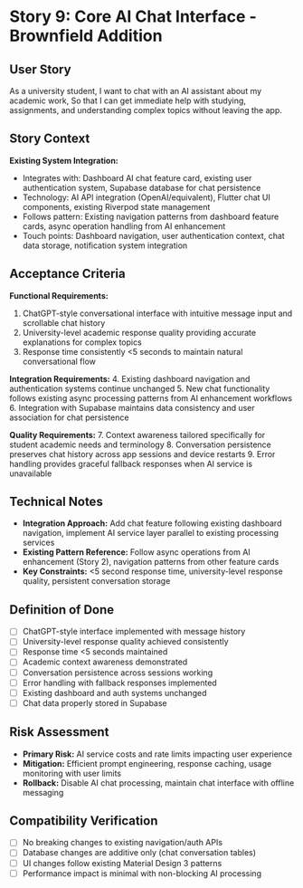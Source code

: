 # Story 9: Core AI Chat Interface - Brownfield Addition

## User Story
As a university student,
I want to chat with an AI assistant about my academic work,
So that I can get immediate help with studying, assignments, and understanding complex topics without leaving the app.

## Story Context

**Existing System Integration:**
- Integrates with: Dashboard AI chat feature card, existing user authentication system, Supabase database for chat persistence
- Technology: AI API integration (OpenAI/equivalent), Flutter chat UI components, existing Riverpod state management
- Follows pattern: Existing navigation patterns from dashboard feature cards, async operation handling from AI enhancement
- Touch points: Dashboard navigation, user authentication context, chat data storage, notification system integration

## Acceptance Criteria

**Functional Requirements:**
1. ChatGPT-style conversational interface with intuitive message input and scrollable chat history
2. University-level academic response quality providing accurate explanations for complex topics
3. Response time consistently <5 seconds to maintain natural conversational flow

**Integration Requirements:**
4. Existing dashboard navigation and authentication systems continue unchanged
5. New chat functionality follows existing async processing patterns from AI enhancement workflows
6. Integration with Supabase maintains data consistency and user association for chat persistence

**Quality Requirements:**
7. Context awareness tailored specifically for student academic needs and terminology
8. Conversation persistence preserves chat history across app sessions and device restarts
9. Error handling provides graceful fallback responses when AI service is unavailable

## Technical Notes
- **Integration Approach:** Add chat feature following existing dashboard navigation, implement AI service layer parallel to existing processing services
- **Existing Pattern Reference:** Follow async operations from AI enhancement (Story 2), navigation patterns from other feature cards
- **Key Constraints:** <5 second response time, university-level response quality, persistent conversation storage

## Definition of Done
- [ ] ChatGPT-style interface implemented with message history
- [ ] University-level response quality achieved consistently
- [ ] Response time <5 seconds maintained
- [ ] Academic context awareness demonstrated
- [ ] Conversation persistence across sessions working
- [ ] Error handling with fallback responses implemented
- [ ] Existing dashboard and auth systems unchanged
- [ ] Chat data properly stored in Supabase

## Risk Assessment
- **Primary Risk:** AI service costs and rate limits impacting user experience
- **Mitigation:** Efficient prompt engineering, response caching, usage monitoring with user limits
- **Rollback:** Disable AI chat processing, maintain chat interface with offline messaging

## Compatibility Verification
- [ ] No breaking changes to existing navigation/auth APIs
- [ ] Database changes are additive only (chat conversation tables)
- [ ] UI changes follow existing Material Design 3 patterns
- [ ] Performance impact is minimal with non-blocking AI processing